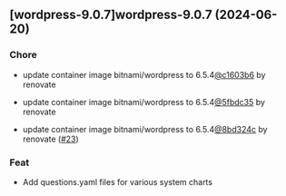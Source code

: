 

## [wordpress-9.0.7]wordpress-9.0.7 (2024-06-20)

### Chore



- update container image bitnami/wordpress to 6.5.4[@c1603b6](https://github.com/c1603b6) by renovate

- update container image bitnami/wordpress to 6.5.4[@5fbdc35](https://github.com/5fbdc35) by renovate

- update container image bitnami/wordpress to 6.5.4[@8bd324c](https://github.com/8bd324c) by renovate ([#23](https://github.com/truecharts/charts/issues/23))

### Feat



- Add questions.yaml files for various system charts